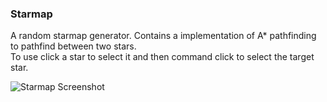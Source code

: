 ### Starmap
A random starmap generator.
Contains a implementation of A* pathfinding to pathfind between two stars.  
To use click a star to select it and then command click to select the target star.

![Starmap Screenshot](http://mcspider.oc.tc/files/Starmap.png)